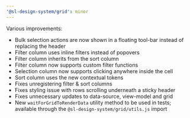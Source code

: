 ```yaml
---
'@sl-design-system/grid': minor
---
```


Various improvements:
- Bulk selection actions are now shown in a floating tool-bar instead of replacing the header
- Filter column uses inline filters instead of popovers
- Filter column inherits from the sort column
- Filter column now supports custom filter functions
- Selection column now supports clicking anywhere inside the cell
- Sort column uses the new contextual tokens
- Fixes unregistering filter & sort columns
- Fixes styling issue with rows scrolling underneath a sticky header
- Fixes unnecessary updates to data-source, view-model and grid
- New `waitForGridToRenderData` utility method to be used in tests; available through the `@sl-design-system/grid/utils.js` import
